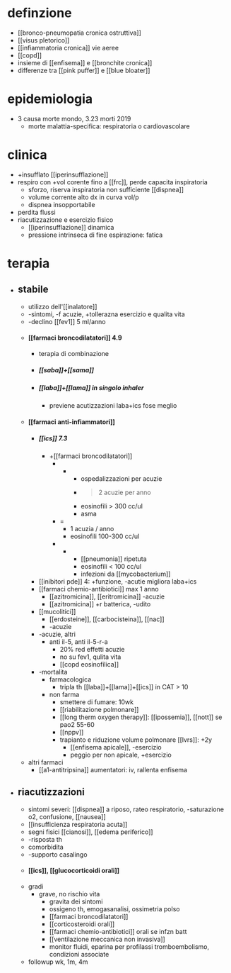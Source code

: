 # definzione
- [[bronco-pneumopatia cronica ostruttiva]]
- [[visus pletorico]]
- [[infiammatoria cronica]] vie aeree
- [[copd]]
- insieme di [[enfisema]] e [[bronchite cronica]]
- differenze tra [[pink puffer]] e [[blue bloater]] 

# epidemiologia
- 3 causa morte mondo, 3.23 morti 2019
	- morte malattia-specifica: respiratoria o cardiovascolare

# clinica
- +insufflato [[iperinsufflazione]]
- respiro con +vol corente fino a [[frc]], perde capacita inspiratoria
	- sforzo, riserva inspiratoria non sufficiente [[dispnea]]
	- volume corrente alto dx in curva vol/p
	- dispnea insopportabile
- perdita flussi
- riacutizzazione e esercizio fisico
	- [[iperinsufflazione]] dinamica
	- pressione intrinseca di fine espirazione: fatica

# terapia
- ## stabile
	- utilizzo dell'[[inalatore]]
	- -sintomi, -f acuzie, +tollerazna esercizio e qualita vita
	- -declino [[fev1]] 5 ml/anno
	- #### [[farmaci broncodilatatori]] 4.9
		- terapia di combinazione
		- ##### [[saba]]+[[sama]]
		- ##### [[laba]]+[[lama]] in singolo inhaler
			- previene acutizzazioni laba+ics fose meglio
	- #### [[farmaci anti-infiammatori]]
		- ##### [[ics]] 7.3
			- +[[farmaci broncodilatatori]]
				- +
					- ospedalizzazioni per acuzie
					- >2 acuzie per anno
					- eosinofili > 300 cc/ul
					- asma
				- =
					- 1 acuzia / anno
					- eosinofili 100-300 cc/ul
				- -
					- [[pneumonia]] ripetuta
					- eosinofili < 100 cc/ul
					- infezioni da [[mycobacterium]]
		- [[inibitori pde]] 4: +funzione, -acutie migliora laba+ics
		- [[farmaci chemio-antibiotici]] max 1 anno
			- [[azitromicina]], [[eritromicina]] -acuzie
			- [[azitromicina]] +r batterica, -udito
		- [[mucolitici]]
			- [[erdosteine]], [[carbocisteina]], [[nac]]
			- -acuzie
		- -acuzie, altri
			- anti il-5, anti il-5-r-a
				- 20% red effetti acuzie
				- no su fev1, qulita vita
				- [[copd eosinofilica]]
		- -mortalita
			- farmacologica
				- tripla th [[laba]]+[[lama]]+[[ics]] in CAT > 10
			- non farma
				- smettere di fumare: 10wk
				- [[riabilitazione polmonare]]
				- [[long therm oxygen therapy]]: [[ipossemia]], [[nott]] se pao2 55-60
				- [[nppv]]
				- trapianto e riduzione volume polmonare [[lvrs]]: +2y
					- [[enfisema apicale]], -esercizio
					- peggio per non apicale, +esercizio
	- altri farmaci
		- [[a1-antitripsina]] aumentatori: iv, rallenta enfisema
- ## riacutizzazioni
	- sintomi severi: [[dispnea]] a riposo, rateo respiratorio, -saturazione o2, confusione, [[nausea]]
	- [[insufficienza respiratoria acuta]]
	- segni fisici [[cianosi]], [[edema periferico]]
	- -risposta th
	- comorbidita
	- -supporto casalingo
	- #### [[ics]], [[glucocorticoidi orali]]
	- gradi
		- grave, no rischio vita
			- gravita dei sintomi
			- ossigeno th, emogasanalisi, ossimetria polso
			- [[farmaci broncodilatatori]]
			- [[corticosteroidi orali]]
			- [[farmaci chemio-antibiotici]] orali se infzn batt
			- [[ventilazione meccanica non invasiva]]
			- monitor fluidi, eparina per profilassi tromboembolismo, condizioni associate
	- followup wk, 1m, 4m